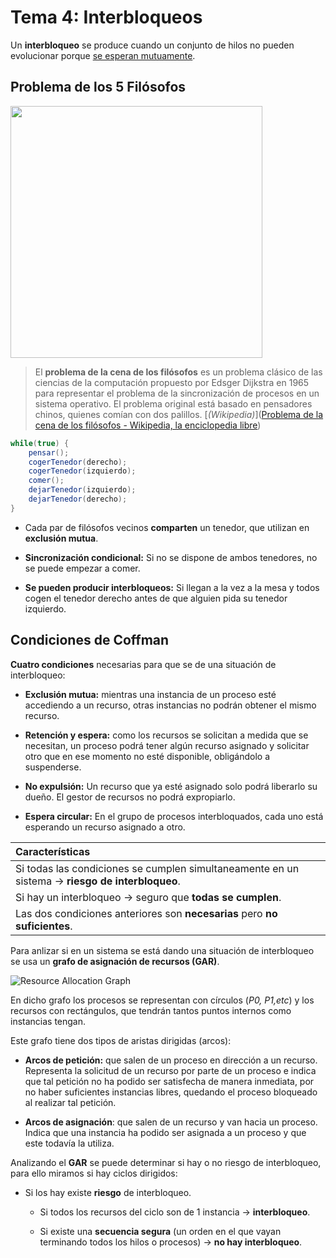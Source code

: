 # Tema 4: Interbloqueos

Un **interbloqueo** se produce cuando un conjunto de hilos no pueden evolucionar porque <u>se esperan mutuamente</u>.

## Problema de los 5 Filósofos

<img title="Problema de los 5 Filósofos" src="https://upload.wikimedia.org/wikipedia/commons/7/7b/An_illustration_of_the_dining_philosophers_problem.png" alt="" width="403" data-align="center">

> El **problema de la cena de los filósofos** es un problema clásico de las ciencias de la computación propuesto por Edsger Dijkstra en 1965 para representar el problema de la sincronización de procesos en un sistema operativo. El problema original está basado en pensadores chinos, quienes comían con dos palillos. [*(Wikipedia)*]([Problema de la cena de los filósofos - Wikipedia, la enciclopedia libre](https://es.wikipedia.org/wiki/Problema_de_la_cena_de_los_fil%C3%B3sofos))

```java
while(true) {
    pensar();
    cogerTenedor(derecho);
    cogerTenedor(izquierdo);
    comer();
    dejarTenedor(izquierdo);
    dejarTenedor(derecho);
}
```

* Cada par de filósofos vecinos **comparten** un tenedor, que utilizan en **exclusión mutua**.

* **Sincronización condicional:** Si no se dispone de ambos tenedores, no se puede empezar a comer.

* **Se pueden producir interbloqueos:** Si llegan a la vez a la mesa y todos cogen el tenedor derecho antes de que alguien pida su tenedor izquierdo.

## Condiciones de Coffman

**Cuatro condiciones** necesarias para que se de una situación de interbloqueo:

* **Exclusión mutua:** mientras una instancia de un proceso esté accediendo a un recurso, otras instancias no podrán obtener el mismo recurso.

* **Retención y espera:** como los recursos se solicitan a medida que se necesitan, un proceso podrá tener algún recurso asignado y solicitar otro que en ese momento no esté disponible, obligándolo a suspenderse.

* **No expulsión:** Un recurso que ya esté asignado solo podrá liberarlo su dueño. El gestor de recursos no podrá expropiarlo.

* **Espera circular:** En el grupo de procesos interbloquados, cada uno está esperando un recurso asignado a otro.

| Características                                                                                             |
|:----------------------------------------------------------------------------------------------------------- |
| Si todas las condiciones se cumplen simultaneamente en un sistema $\rightarrow$ **riesgo de interbloqueo**. |
| Si hay un interbloqueo $\rightarrow$ seguro que **todas se cumplen**.                                       |
| Las dos condiciones anteriores son **necesarias** pero **no suficientes**.                                  |

Para anlizar si en un sistema se está dando una situación de interbloqueo se usa un **grafo de asignación de recursos (GAR)**.

<img title="" src="https://www.gatevidyalay.com/wp-content/uploads/2018/10/Resource-Allocation-Graph-Problem-03.png" alt="Resource Allocation Graph" data-align="center">

En dicho grafo los procesos se representan con círculos (*P0, P1,etc*) y los recursos con rectángulos, que tendrán tantos puntos internos como instancias tengan.

Este grafo tiene dos tipos de aristas dirigidas (arcos):

* **Arcos de petición:** que salen de un proceso en dirección a un recurso. Representa la solicitud de un recurso por parte de un proceso e indica que tal petición no ha podido ser satisfecha de manera inmediata, por no haber suficientes instancias libres, quedando el proceso bloqueado al realizar tal petición.

* **Arcos de asignación**: que salen de un recurso y van hacia un proceso. Indica que una instancia ha podido ser asignada a un proceso y que este todavía la utiliza.

Analizando el **GAR** se puede determinar si hay o no riesgo de interbloqueo, para ello miramos si hay ciclos dirigidos: 

* Si los hay existe **riesgo** de interbloqueo. 
  
  * Si todos los recursos del ciclo son de 1 instancia $\rightarrow$ **interbloqueo**.
  
  * Si existe una **secuencia segura** (un orden en el que vayan terminando todos los hilos o procesos) $\rightarrow$ **no hay interbloqueo**.


